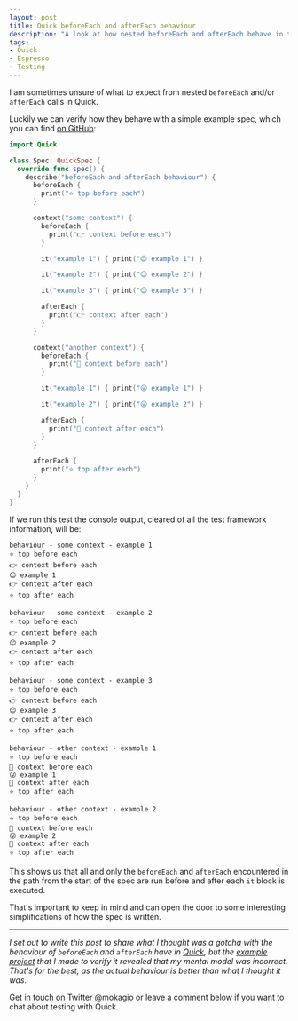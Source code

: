 ```yaml
---
layout: post
title: Quick beforeEach and afterEach behaviour
description: "A look at how nested beforeEach and afterEach behave in the Quick testing framework."
tags:
- Quick
- Espresso
- Testing
---
```


I am sometimes unsure of what to expect from nested `beforeEach` and/or `afterEach` calls in Quick.

Luckily we can verify how they behave with a simple example spec, which you can find [on GitHub](https://github.com/mokacoding/quick-beforeeach-aftereach-behaviour):

```swift
import Quick

class Spec: QuickSpec {
  override func spec() {
    describe("beforeEach and afterEach behaviour") {
      beforeEach {
        print("⭐️ top before each")
      }

      context("some context") {
        beforeEach {
          print("👉 context before each")
        }

        it("example 1") { print("😊 example 1") }

        it("example 2") { print("😊 example 2") }

        it("example 3") { print("😊 example 3") }

        afterEach {
          print("👉 context after each")
        }
      }

      context("another context") {
        beforeEach {
          print("🍎 context before each")
        }

        it("example 1") { print("😜 example 1") }

        it("example 2") { print("😜 example 2") }

        afterEach {
          print("🍎 context after each")
        }
      }

      afterEach {
        print("⭐️ top after each")
      }
    }
  }
}
```

If we run this test the console output, cleared of all the test framework information, will be:

```
behaviour - some context - example 1
⭐️ top before each
👉 context before each
😊 example 1
👉 context after each
⭐️ top after each

behaviour - some context - example 2
⭐️ top before each
👉 context before each
😊 example 2
👉 context after each
⭐️ top after each

behaviour - some context - example 3
⭐️ top before each
👉 context before each
😊 example 3
👉 context after each
⭐️ top after each

behaviour - other context - example 1
⭐️ top before each
🍎 context before each
😜 example 1
🍎 context after each
⭐️ top after each

behaviour - other context - example 2
⭐️ top before each
🍎 context before each
😜 example 2
🍎 context after each
⭐️ top after each
```

This shows us that all and only the `beforeEach` and `afterEach` encountered in the path from the start of the spec are run before and after each `it` block is executed.

That's important to keep in mind and can open the door to some interesting simplifications of how the spec is written.

---

_I set out to write this post to share what I thought was a gotcha with the behaviour of `beforeEach` and `afterEach` have in [Quick](https://github.com/quick/quick), but the [example project](https://github.com/mokacoding/quick-beforeeach-aftereach-behaviour) that I made to verify it revealed that my mental model was incorrect. That's for the best, as the actual behaviour is better than what I thought it was._

Get in touch on Twitter [@mokagio](https://twitter.com/mokagio) or leave a comment below if you want to chat about testing with Quick.
